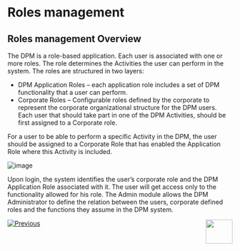 # Roles management

## Roles management Overview

The DPM is a role-based application. Each user is associated with one or more roles. The role determines the Activities the user can perform in the system.
The roles are structured in two layers: 

- DPM Application Roles – each application role includes a set of DPM functionality that a user can perform.
- Corporate Roles – Configurable roles defined by the corporate to represent the corporate organizational structure for the DPM users. Each user that should take part in one of the DPM Activities, should be first assigned to a Corporate role. 

For a user to be able to perform a specific Activity in the DPM, the user should be assigned to a Corporate Role that has enabled the Application Role where this Activity is included. 

 ![image](images/Figure_22_User_Roles.png)

Upon login, the system identifies the user’s corporate role and the DPM Application Role associated with it. The user will get access only to the functionality allowed for his role.
The Admin module allows the DPM Administrator to define the relation between the users, corporate defined roles and the functions they assume in the DPM system. 



[![Previous](/articles/images/Previous.png)](/articles/DPM/DPM_User_Guide/02_Admin_Module/09_Activities.md)[<img align="right" width="60" height="54" src="/articles/images/Next.png">](/articles/DPM/DPM_User_Guide/02_Admin_Module/11_DPM_Roles.md)
